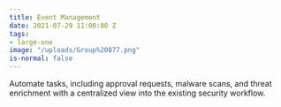 ```yaml
---
title: Event Management
date: 2021-07-29 11:00:00 Z
tags:
- large-one
image: "/uploads/Group%20877.png"
is-normal: false
---
```


Automate tasks, including approval requests, malware scans, and threat enrichment with a centralized view into the existing security workflow. 
